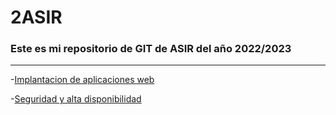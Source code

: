 # 2ASIR
### Este es mi repositorio de GIT de ASIR del año 2022/2023 
---

-[Implantacion de aplicaciones web](https://github.com/traselfaro1/escaperoom/blob/main/Resto5-Parte1.md)


-[Seguridad y alta disponibilidad](https://github.com/traselfaro1/escaperoom/blob/main/Resto5-Parte2.md)

